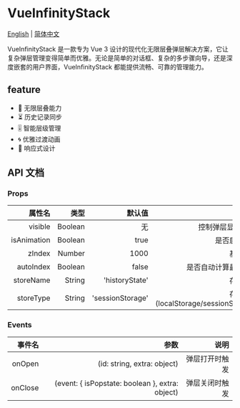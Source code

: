 # VueInfinityStack

[English](docs/english.md) | [简体中文](docs/simplified-chinese.md) 

VueInfinityStack 是一款专为 Vue 3 设计的现代化无限层叠弹层解决方案，它让复杂弹层管理变得简单而优雅。无论是简单的对话框、复杂的多步骤向导，还是深度嵌套的用户界面，VueInfinityStack 都能提供流畅、可靠的管理能力。

## feature

- 🌌 无限层叠能力
- ⏳ 历史记录同步
- 🎚️ 智能层级管理
- 🌀 优雅过渡动画
- 📱 响应式设计

## API 文档

### Props
|属性名|	类型|	默认值|	说明|
|-----:|-----:|-----:|-----:|
|visible|	Boolean|	无|	控制弹层显示/隐藏|
|isAnimation|	Boolean|	true|	是否启用动画|
|zIndex|	Number|	1000|	基础层级|
|autoIndex|	Boolean|	false|	是否自动计算最大层级|
|storeName|	String|	'historyState'|	存储名称|
|storeType|	String|	'sessionStorage'|	存储类型 (localStorage/sessionStorage)|

### Events

|事件名|	参数|	说明|
|-----:|-----:|-----:|
|onOpen|	(id: string, extra: object)	|弹层打开时触发|
|onClose|	(event: { isPopstate: boolean }, extra: object)	|弹层关闭时触发|
